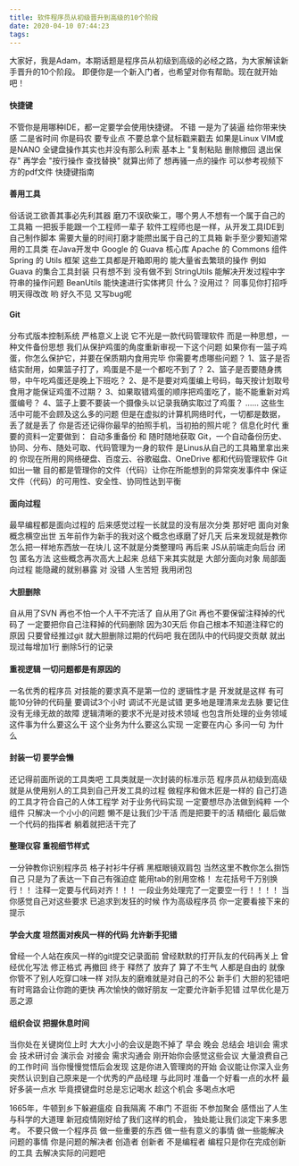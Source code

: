 ```yaml
---
title: 软件程序员从初级晋升到高级的10个阶段
date: 2020-04-10 07:44:23
tags:
---
```


大家好，我是Adam，本期话题是程序员从初级到高级的必经之路，为大家解读新手晋升的10个阶段。
即便你是一个新入门者，也希望对你有帮助。现在就开始吧！

#### 快捷键

不管你是用哪种IDE，都一定要学会使用快捷键。
不错 一是为了装逼 给你带来快感
二是省时间 你是码农 要专业点
不要总拿个鼠标戳来戳去
如果是Linux VIM或是NANO 全键盘操作其实也并没有那么利索
基本上 "复制粘贴 删除撤回 退出保存"
再学会 "按行操作 查找替换" 就算出师了
想再骚一点的操作 可以参考视频下方的pdf文件
快捷键指南

#### 善用工具

俗话说工欲善其事必先利其器
磨刀不误砍柴工，哪个男人不想有一个属于自己的工具箱
一把扳手能跟一个工程师一辈子
软件工程师也是一样，从开发工具IDE到自己制作脚本
需要大量的时间打磨才能攒出属于自己的工具箱
新手至少要知道常用的工具类
在Java开发中
Google 的 Guava 核心库
Apache 的 Commons 组件 
Spring 的 Utils 框架
这些工具都是开箱即用的 能大量省去繁琐的操作
例如 Guava 的集合工具封装 只有想不到 没有做不到
StringUtils 能解决开发过程中字符串的操作问题
BeanUtils 能快速进行实体拷贝
什么？没用过？
同事见你打招呼明天得改改
哟 好久不见 又写bug呢

#### Git

分布式版本控制系统
严格意义上说 它不光是一款代码管理软件
而是一种思想，一种文件备份思想
我们从保护鸡蛋的角度重新审视一下这个问题
如果你有一篮子鸡蛋，你怎么保护它，并要在保质期内食用完毕
你需要考虑哪些问题？
1、篮子是否结实耐用，如果篮子打了，鸡蛋是不是一个都吃不到了？
2、篮子是否要随身携带，中午吃鸡蛋还是晚上下班吃？
2、是不是要对鸡蛋编上号码，每天按计划取号食用才能保证鸡蛋不过期？
3、如果取错鸡蛋的顺序把鸡蛋吃了，能不能重新对鸡蛋编号？
4、篮子上要不要装一个摄像头以记录我确实取过了鸡蛋？
......
这些生活中可能不会顾及这么多的问题
但是在虚拟的计算机网络时代，一切都是数据，
丢了就是丢了
你是否还记得你最早的拍照手机，当初拍的照片呢？
信息化时代 重要的资料一定要做到：
自动多重备份 和 随时随地获取
Git，一个自动备份历史、协同、分布、随处可取、代码管理为一身的软件
是Linus从自己的工具箱里拿出来的
你现在所用的网络硬盘、百度云、谷歌磁盘、OneDrive
都和代码管理软件 Git 如出一辙
目的都是管理你的文件（代码）让你在所能想到的异常突发事件中
保证文件（代码）的可用性、安全性、协同性达到平衡

#### 面向过程

最早编程都是面向过程的 后来感觉过程一长就显的没有层次分类
那好吧 面向对象概念横空出世
五年前作为新手的我对这个概念也琢磨了好几天
后来发现就是教你 怎么把一样地东西放一在块儿
这不就是分类整理吗
再后来 JS从前端走向后台
闭包 匿名方法 这些概念再次高大上起来
总结下来其实就是 大部分面向对象
局部面向过程 能隐藏的就别暴露
对 没错
人生苦短 我用闭包

#### 大胆删除

自从用了SVN 再也不怕一个人干不完活了
自从用了Git 再也不要保留注释掉的代码了
一定要把你自己注释掉的代码删除
因为30天后 你自己根本不知道注释它的原因
只要曾经推过git 就大胆删除过期的代码吧
我在团队中的代码提交贡献
就出现过每增加1行 删除5行的记录

#### 重视逻辑 一切问题都是有原因的

一名优秀的程序员 
对技能的要求真不是第一位的
逻辑性才是 开发就是这样
有可能10分钟的代码量 要调试3个小时
调试不光是试错 更多地是理清来龙去脉 
要记住 没有无缘无故的故障
逻辑清晰的要求不光是对技术领域
也包含所处理的业务领域
这件事为什么要这么干 这个业务为什么要这么实现
一定要在内心 多问一句 为什么

#### 封装一切 要学会懒

还记得前面所说的工具类吧
工具类就是一次封装的标准示范
程序员从初级到高级
就是从使用别人的工具到自己开发工具的过程
做程序和做木匠是一样的
自己打造的工具才符合自己的人体工程学
对于业务代码实现 一定要想尽办法做到纯粹
一个组件 只解决一个小小的问题
懒不是让我们少干活 而是把要干的活 精细化
最后做一个代码的指挥者 躺着就把活干完了

#### 整理仪容 重视细节样式

一分钟教你识别程序员
格子衬衫牛仔裤 黑框眼镜双肩包
当然这里不教你怎么捯饬自己
只是为了表达一下自己有强迫症
能用tab的别用空格！
左花括号千万别换行！！
注释一定要与代码对齐！！！
一段业务处理完了一定要空一行！！！！
当你感觉自己对这些要求 已追求到发狂的时候
作为高级程序员 你一定要看接下来的提示

#### 学会大度 坦然面对疾风一样的代码 允许新手犯错

曾经一个人站在疾风一样的git提交记录面前
曾经默默的打开队友的代码再关上
曾经优化写法 修正格式 再撤回
终于 释然了 放弃了 算了不生气
人都是自由的 就像你管不了别人吃穿口味一样
对队友的磨难就是对自己的不公
新手们 大胆的犯错吧
有时弯路会让你跑的更快 再次愉快的做好朋友
一定要允许新手犯错 过早优化是万恶之源

#### 组织会议 把握休息时间

当你处在关键岗位上时
大大小小的会议是跑不掉了
早会 晚会 总结会 
培训会 需求会 技术研讨会
演示会 对接会 需求沟通会
刚开始你会感觉这些会议 大量浪费自己的工作时间
当你慢慢觉悟后会发现
这是你进入管理岗的开始
会议能让你深入业务 
突然认识到自己原来是一个优秀的产品经理
与此同时 准备一个好看一点的水杯
最好多装一点水
毕竟摸键盘时总是忘记喝水
趁这个机会 多喝点水吧

1665年，牛顿到乡下躲避瘟疫
自我隔离 不串门 不逛街 
不参加聚会
感悟出了人生与科学的大道理
新冠疫情刚好给了我们这样的机会，
独处能让我们淡定下来多思考。
不要只做一个程序员
做一些重要的东西
做一些有意义的事情
做一些能解决问题的事情
你是问题的解决者 创造者 创新者
不是编程者 编程只是你在完成创新的工具
去解决实际的问题吧









